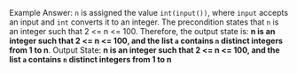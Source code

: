 Example Answer:
`n` is assigned the value `int(input())`, where `input` accepts an input and `int` converts it to an integer. The precondition states that `n` is an integer such that 2 <= n <= 100. Therefore, the output state is: **n is an integer such that 2 <= n <= 100, and the list `a` contains `n` distinct integers from 1 to n**.
Output State: **n is an integer such that 2 <= n <= 100, and the list `a` contains `n` distinct integers from 1 to n**